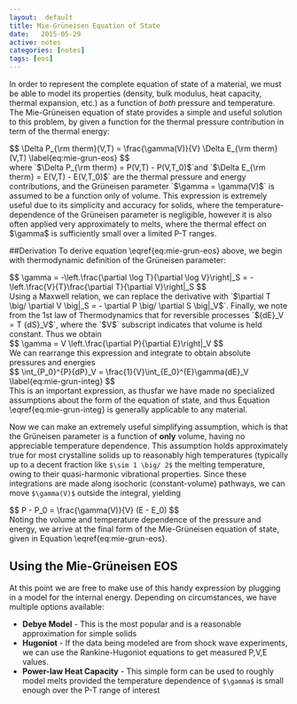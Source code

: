```yaml
---
layout:  default
title: Mie-Grüneisen Equation of State
date:   2015-05-29 
active: notes
categories: [notes]
tags: [eos]
---
```


In order to represent the complete equation of state of a material, we must be able to model its properties (density, bulk modulus, heat capacity, thermal expansion, etc.) as a function of *both* pressure and temperature.
The Mie-Grüneisen equation of state provides a simple and useful solution to this problem, by given a function for the thermal pressure contribution in term of the thermal energy:
<div>$$
\Delta P_{\rm therm}(V,T) = \frac{\gamma(V)}{V} \Delta E_{\rm therm}(V,T)
\label{eq:mie-grun-eos}
$$</div>
where `$\Delta P_{\rm therm} = P(V,T) - P(V,T_0)$`and `$\Delta E_{\rm therm} = E(V,T) - E(V,T_0)$` are the thermal pressure and energy contributions, and the Grüneisen parameter `$\gamma = \gamma(V)$` is assumed to be a function only of volume.
This expression is extremely useful due to its simplicity and accuracy for solids, where the temperature-dependence of the Grüneisen parameter is negligible, however it is also often applied very approximately to melts, where the thermal effect on $\gamma$ is sufficiently small over a limited P-T ranges.

##Derivation 
To derive equation \eqref{eq:mie-grun-eos} above, we begin with thermodynamic definition of the Grüneisen parameter:
<div>$$
\gamma = -\left.\frac{\partial \log T}{\partial \log V}\right|_S = - \left.\frac{V}{T}\frac{\partial T}{\partial V}\right|_S
$$</div>
Using a Maxwell relation, we can replace the derivative with `$\partial T \big/ \partial V \big|_S = - \partial P \big/ \partial S \big|_V$`.
Finally, we note from the 1st law of Thermodynamics that for reversible processes `${dE}_V = T {dS}_V$`, where the `$V$` subscript indicates that volume is held constant.
Thus we obtain
<div>$$
\gamma = V \left.\frac{\partial P}{\partial E}\right|_V
$$</div>
We can rearrange this expression and integrate to obtain absolute pressures and energies
<div>$$
\int_{P_0}^{P}{dP}_V = \frac{1}{V}\int_{E_0}^{E}\gamma{dE}_V
\label{eq:mie-grun-integ}
$$</div>
This is an important expression, as thusfar we have made no specialized assumptions about the form of the equation of state, and thus Equation \eqref{eq:mie-grun-integ} is generally applicable to any material.

Now we can make an extremely useful simplifying assumption, which is that the Grüneisen parameter is a function of **only** volume, having no appreciable temperature dependence.
This assumption holds approximately true for most crystalline solids up to reasonably high temperatures (typically up to a decent fraction like `$\sim 1 \big/ 2$` the melting temperature, owing to their quasi-harmonic vibrational properties.
Since these integrations are made along isochoric (constant-volume) pathways, we can move `$\gamma(V)$` outside the integral, yielding
<div>$$
P - P_0 = \frac{\gamma(V)}{V} (E - E_0)
$$</div>
Noting the volume and temperature dependence of the pressure and energy, we arrive at the final form of the Mie-Grüneisen equation of state, given in Equation \eqref{eq:mie-grun-eos}.

## Using the Mie-Grüneisen EOS
At this point we are free to make use of this handy expression by plugging in a model for the internal energy.
Depending on circumstances, we have multiple options available:

* **Debye Model** - This is the most popular and is a reasonable approximation for simple solids
* **Hugoniot** - If the data being modeled are from shock wave experiments, we can use the Rankine-Hugoniot equations to get measured P,V,E values.
* **Power-law Heat Capacity** - This simple form can be used to roughly model melts provided the temperature dependence of `$\gamma$` is small enough over the P-T range of interest 


